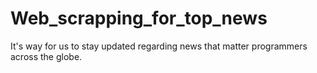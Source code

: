 # Web_scrapping_for_top_news
It's way for us to stay updated regarding news that matter programmers across the globe.
